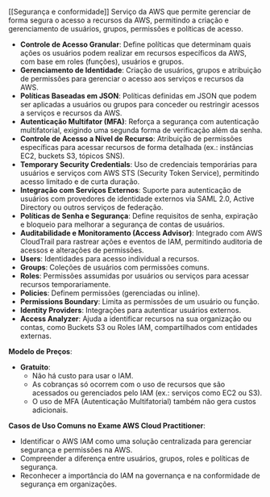 [[Segurança e conformidade]]
Serviço da AWS que permite gerenciar de forma segura o acesso a recursos da AWS, permitindo a criação e gerenciamento de usuários, grupos, permissões e políticas de acesso.

- **Controle de Acesso Granular**: Define políticas que determinam quais ações os usuários podem realizar em recursos específicos da AWS, com base em roles (funções), usuários e grupos.
- **Gerenciamento de Identidade**: Criação de usuários, grupos e atribuição de permissões para gerenciar o acesso aos serviços e recursos da AWS.
- **Políticas Baseadas em JSON**: Políticas definidas em JSON que podem ser aplicadas a usuários ou grupos para conceder ou restringir acessos a serviços e recursos da AWS.
- **Autenticação Multifator (MFA)**: Reforça a segurança com autenticação multifatorial, exigindo uma segunda forma de verificação além da senha.
- **Controle de Acesso a Nível de Recurso**: Atribuição de permissões específicas para acessar recursos de forma detalhada (ex.: instâncias EC2, buckets S3, tópicos SNS).
- **Temporary Security Credentials**: Uso de credenciais temporárias para usuários e serviços com AWS STS (Security Token Service), permitindo acesso limitado e de curta duração.
- **Integração com Serviços Externos**: Suporte para autenticação de usuários com provedores de identidade externos via SAML 2.0, Active Directory ou outros serviços de federação.
- **Políticas de Senha e Segurança**: Define requisitos de senha, expiração e bloqueio para melhorar a segurança de contas de usuários.
- **Auditabilidade e Monitoramento (Access Advisor)**: Integrado com AWS CloudTrail para rastrear ações e eventos de IAM, permitindo auditoria de acessos e alterações de permissões.
- **Users**: Identidades para acesso individual a recursos.
- **Groups**: Coleções de usuários com permissões comuns.
- **Roles**: Permissões assumidas por usuários ou serviços para acessar recursos temporariamente.
- **Policies**: Definem permissões (gerenciadas ou inline).
- **Permissions Boundary**: Limita as permissões de um usuário ou função.
- **Identity Providers**: Integrações para autenticar usuários externos.
- **Access Analyzer**: Ajuda a identificar recursos na sua organização ou contas, como Buckets S3 ou Roles IAM, compartilhados com entidades externas.

**Modelo de Preços**:
- **Gratuito**:
    - Não há custo para usar o IAM.
    - As cobranças só ocorrem com o uso de recursos que são acessados ou gerenciados pelo IAM (ex.: serviços como EC2 ou S3).
    - O uso de MFA (Autenticação Multifatorial) também não gera custos adicionais.

**Casos de Uso Comuns no Exame AWS Cloud Practitioner**:

- Identificar o AWS IAM como uma solução centralizada para gerenciar segurança e permissões na AWS.
- Compreender a diferença entre usuários, grupos, roles e políticas de segurança.
- Reconhecer a importância do IAM na governança e na conformidade de segurança em organizações.